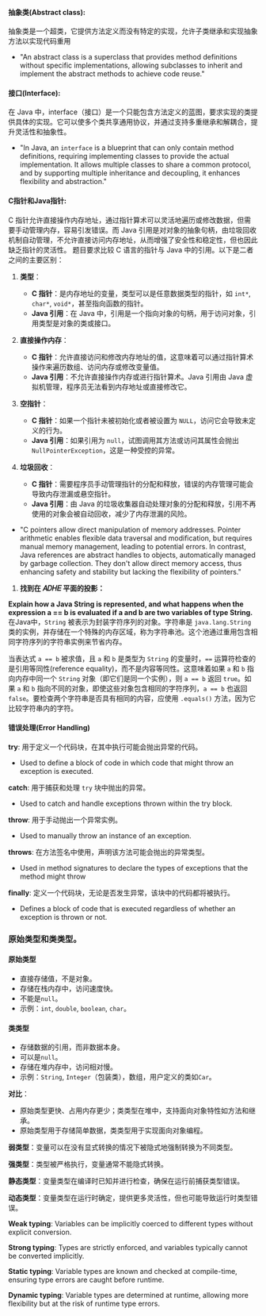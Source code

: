 #### 抽象类(Abstract class): 
抽象类是一个超类，它提供方法定义而没有特定的实现，允许子类继承和实现抽象方法以实现代码重用
- "An abstract class is a superclass that provides method definitions without specific implementations, allowing subclasses to inherit and implement the abstract methods to achieve code reuse."

#### 接口(Interface): 
在 Java 中，interface（接口）是一个只能包含方法定义的蓝图，要求实现的类提供具体的实现。它可以使多个类共享通用协议，并通过支持多重继承和解耦合，提升灵活性和抽象性。
- "In Java, an `interface` is a blueprint that can only contain method definitions, requiring implementing classes to provide the actual implementation. It allows multiple classes to share a common protocol, and by supporting multiple inheritance and decoupling, it enhances flexibility and abstraction."

#### C指针和Java指针: 
C 指针允许直接操作内存地址，通过指针算术可以灵活地遍历或修改数据，但需要手动管理内存，容易引发错误。而 Java 引用是对对象的抽象句柄，由垃圾回收机制自动管理，不允许直接访问内存地址，从而增强了安全性和稳定性，但也因此缺乏指针的灵活性。
题目要求比较 C 语言的指针与 Java 中的引用。以下是二者之间的主要区别：

1. **类型**：
   - **C 指针**：是内存地址的变量，类型可以是任意数据类型的指针，如 `int*`, `char*`, `void*`，甚至指向函数的指针。
   - **Java 引用**：在 Java 中，引用是一个指向对象的句柄，用于访问对象，引用类型是对象的类或接口。

2. **直接操作内存**：
   - **C 指针**：允许直接访问和修改内存地址的值，这意味着可以通过指针算术操作来遍历数组、访问内存或修改变量值。
   - **Java 引用**：不允许直接操作内存或进行指针算术。Java 引用由 Java 虚拟机管理，程序员无法看到内存地址或直接修改它。

3. **空指针**：
   - **C 指针**：如果一个指针未被初始化或者被设置为 `NULL`，访问它会导致未定义的行为。
   - **Java 引用**：如果引用为 `null`，试图调用其方法或访问其属性会抛出 `NullPointerException`，这是一种受控的异常。

4. **垃圾回收**：
   - **C 指针**：需要程序员手动管理指针的分配和释放，错误的内存管理可能会导致内存泄漏或悬空指针。
   - **Java 引用**：由 Java 的垃圾收集器自动处理对象的分配和释放，引用不再使用的对象会被自动回收，减少了内存泄漏的风险。
- "C pointers allow direct manipulation of memory addresses. Pointer arithmetic enables flexible data traversal and modification, but requires manual memory management, leading to potential errors. In contrast, Java references are abstract handles to objects, automatically managed by garbage collection. They don't allow direct memory access, thus enhancing safety and stability but lacking the flexibility of pointers."
1. **找到在 𝐴𝐷𝐻𝐸 平面的投影：** 


**Explain how a Java String is represented, and what happens when the expression a == b is evaluated if a and b are two variables of type String.**
在Java中，`String` 被表示为封装字符序列的对象。字符串是 `java.lang.String` 类的实例，并存储在一个特殊的内存区域，称为字符串池。这个池通过重用包含相同字符序列的字符串实例来节省内存。

当表达式 `a == b` 被求值，且 `a` 和 `b` 是类型为 `String` 的变量时，`==` 运算符检查的是引用等同性(reference equality)，而不是内容等同性。这意味着如果 `a` 和 `b` 指向内存中同一个 `String` 对象（即它们是同一个实例），则 `a == b` 返回 `true`。如果 `a` 和 `b` 指向不同的对象，即使这些对象包含相同的字符序列，`a == b` 也返回 `false`。要检查两个字符串是否具有相同的内容，应使用 `.equals()` 方法，因为它比较字符串内的字符。

#### 错误处理(Error Handling)
**try**: 用于定义一个代码块，在其中执行可能会抛出异常的代码。
- Used to define a block of code in which code that might throw an exception is executed.

**catch**: 用于捕获和处理 `try` 块中抛出的异常。
- Used to catch and handle exceptions thrown within the try block.

**throw**: 用于手动抛出一个异常实例。
- Used to manually throw an instance of an exception.

**throws**: 在方法签名中使用，声明该方法可能会抛出的异常类型。
- Used in method signatures to declare the types of exceptions that the method might throw

**finally**: 定义一个代码块，无论是否发生异常，该块中的代码都将被执行。
- Defines a block of code that is executed regardless of whether an exception is thrown or not.

### **原始类型**和**类类型**。

#### 原始类型
- 直接存储值，不是对象。
- 存储在栈内存中，访问速度快。
- 不能是`null`。
- 示例：`int`, `double`, `boolean`, `char`。

#### 类类型
- 存储数据的引用，而非数据本身。
- 可以是`null`。
- 存储在堆内存中，访问相对慢。
- 示例：`String`, `Integer`（包装类），数组，用户定义的类如`Car`。

**对比**：
- 原始类型更快、占用内存更少；类类型在堆中，支持面向对象特性如方法和继承。
- 原始类型用于存储简单数据，类类型用于实现面向对象编程。



**弱类型**：变量可以在没有显式转换的情况下被隐式地强制转换为不同类型。

**强类型**：类型被严格执行，变量通常不能隐式转换。

**静态类型**：变量类型在编译时已知并进行检查，确保在运行前捕获类型错误。

**动态类型**：变量类型在运行时确定，提供更多灵活性，但也可能导致运行时类型错误。

**Weak typing**: Variables can be implicitly coerced to different types without explicit conversion.

**Strong typing**: Types are strictly enforced, and variables typically cannot be converted implicitly.

**Static typing**: Variable types are known and checked at compile-time, ensuring type errors are caught before runtime.

**Dynamic typing**: Variable types are determined at runtime, allowing more flexibility but at the risk of runtime type errors.